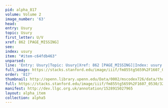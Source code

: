 ```yaml
---
pid: alpha_817
volume: Volume 2
image_number: '63'
head: 
entry: Usury
topic: Usury
first_letter: U/V
xref: 862 [PAGE_MISSING]
see: 
index: usury
item: "#item-c64fdb463"
unparsed: 
line: 'Entry: Usury|Topic: Usury|Xref: 862 [PAGE_MISSING]|Index: usury|#item-c64fdb463'
full_image: https://stacks.stanford.edu/image/iiif/fm855tg5659%2F1607_0530/full/full/0/default.jpg
order: '817'
thumbnail: http://openn.library.upenn.edu/Data/0002/mscodex726/data/thumb/1607_0530_thumb.jpg
full: https://stacks.stanford.edu/image/iiif/fm855tg5659%2F1607_0530/324,1286,3034,383/full/0/default.jpg
manifest: http://dev.llgc.org.uk/annotation/1528915027965
layout: alpha_item
collection: alpha5
---
```

